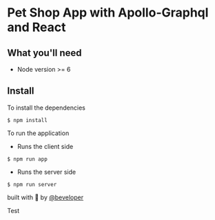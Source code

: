 # Pet Shop App with Apollo-Graphql and React

## What you'll need

- Node version >= 6

## Install

To install the dependencies

```
$ npm install
```

To run the application

- Runs the client side

```
$ npm run app
```

- Runs the server side

```
$ npm run server
```

built with 🥰 by [@beveloper](https://twitter.com/Beveloper)

Test
